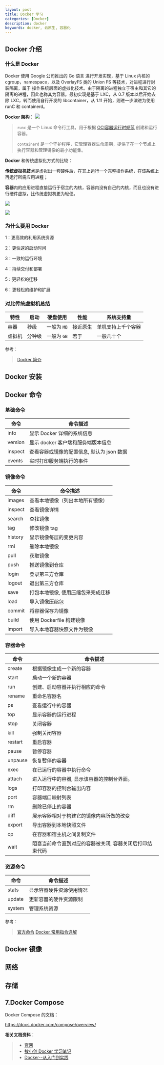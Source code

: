 ```yaml
---
layout: post
title: Docker 学习
categories: [Docker]
description: docker
keywords: docker, 云原生, 容器化
---
```


## Docker 介绍
### 什么是 Docker
Docker 使用 Google 公司推出的 Go 语言 进行开发实现，基于 Linux 内核的 cgroup，namespace，以及 OverlayFS 类的 Union FS 等技术，对进程进行封装隔离，属于 操作系统层面的虚拟化技术。由于隔离的进程独立于宿主和其它的隔离的进程，因此也称其为容器。最初实现是基于 LXC，从 0.7 版本以后开始去除 LXC，转而使用自行开发的 libcontainer，从 1.11 开始，则进一步演进为使用 runC 和 containerd。

**Docker 架构：**
![](https://docs.microsoft.com/en-us/virtualization/windowscontainers/deploy-containers/media/docker-on-linux.png)

> `runc` 是一个 Linux 命令行工具，用于根据 [OCI容器运行时规范](https://github.com/opencontainers/runtime-spec) 创建和运行容器。
>
> `containerd` 是一个守护程序，它管理容器生命周期，提供了在一个节点上执行容器和管理镜像的最小功能集。                   



**Docker** 和传统虚拟化方式的比较：

**传统虚拟机技术**是虚拟出一套硬件后，在其上运行一个完整操作系统，在该系统上再运行所需应用进程；

**容器**内的应用进程直接运行于宿主的内核，容器内没有自己的内核，而且也没有进行硬件虚拟，比传统虚拟机更为轻便。

![](https://gblobscdn.gitbook.com/assets%2F-M5xTVjmK7ax94c8ZQcm%2F-M5xT_hHX2g5ldlyp9nm%2F-M5xTdXNYDmRWNH-Lqez%2Fvirtualization.png?alt=media)



![](https://gblobscdn.gitbook.com/assets%2F-M5xTVjmK7ax94c8ZQcm%2F-M5xT_hHX2g5ldlyp9nm%2F-M5xTdXP2scg0hxytUHA%2Fdocker.png?alt=media)



### 为什么要用 Docker

1：更高效的利用系统资源

2：更快速的启动时间

3：一致的运行环境

4：持续交付和部署

5：更轻松的迁移

6：更轻松的维护和扩展



### 对比传统虚拟机总结

| 特性   | 启动   | 硬盘使用    | 性能     | 系统支持量         |
| ------ | ------ | ----------- | -------- | ------------------ |
| 容器   | 秒级   | 一般为 `MB` | 接近原生 | 单机支持上千个容器 |
| 虚拟机 | 分钟级 | 一般为 `GB` | 若于     | 一般几十个         |



参考：

> [Docker 简介](https://yeasy.gitbook.io/docker_practice/introduction)

## Docker 安装

## Docker 命令

### 基础命令

| 命令    | 命令描述                                 |
| ------- | ---------------------------------------- |
| info    | 显示 Docker 详细的系统信息               |
| version | 显示 docker 客户端和服务端版本信息         |
| inspect | 查看容器或镜像的配置信息, 默认为 json 数据 |
| events  | 实时打印服务端执行的事件                 |



### 镜像命令

| 命令	    |  命令描述 |
| --------- | ----------- |
| images    |  查看本地镜像（列出本地所有镜像） |
| inspect	|  查看镜像详情 |
| search    |  查找镜像 |
| tag	    |  修改镜像 tag |
| history	|  显示镜像每层的变更内容 |
| rmi	    |  删除本地镜像 |
| pull	    |  获取镜像 |
| push	    |  推送镜像到仓库 |
| login	    |  登录第三方仓库 |
| logout    |  退出第三方仓库 |
| save	    |  打包本地镜像, 使用压缩包来完成迁移 |
| load	    |  导入镜像压缩包 |
| commit    |  将容器保存为镜像 |
| build	    |  使用 Dockerfile 构建镜像 |
| import	|  导入本地容器快照文件为镜像 |


### 容器命令

| 命令	    |  命令描述 |
| --------- | ----------- |
| create  | 根据镜像生成一个新的容器 |
| start	  | 启动一个新的容器 |
| run	  | 创建、启动容器并执行相应的命令 |
| rename  | 重命名容器名 |
| ps	  | 查看运行中的容器 |
| top	  | 显示容器的运行进程 |
| stop	  | 关闭容器 |
| kill	  | 强制关闭容器 |
| restart | 重启容器 |
| pause	  | 暂停容器 |
| unpause | 恢复暂停的容器 |
| exec	  | 在已运行的容器中执行命令 |
| attach  | 进入运行中的容器, 显示该容器的控制台界面。 |
| logs	  | 打印容器的控制台输出内容 |
| port	  | 容器端口映射列表 |
| rm	  | 删除已停止的容器 |
| diff	  | 展示容器相对于构建它的镜像内容所做的改变 |
| export  | 导出容器到本地快照文件 |
| cp	  | 在容器和宿主机之间复制文件 |
| wait	  | 阻塞当前命令直到对应的容器被关闭, 容器关闭后打印结束代码 |


### 资源命令

| 命令	    |  命令描述 |
| --------- | ----------- |
| stats	  | 显示容器硬件资源使用情况 |
| update  | 更新容器的硬件资源限制 |
| system  |	管理系统资源 |


参考：
>[官方命令](https://docs.docker.com/engine/reference/commandline/docker/)
>[Docker 常用指令详解](https://www.jianshu.com/p/7c9e2247cfbd)


## Docker 镜像


## 网络

## 存储

## 7.Docker Compose

Docker Compose 的文档：

https://docs.docker.com/compose/overview/




**相关文档资料**：

>- [官网](https://docs.docker.com/)
>- [敖小剑 Docker 学习笔记](https://skyao.io/learning-docker)
>- [Docker--从入门到实践](https://yeasy.gitbook.io/docker_practice/)

